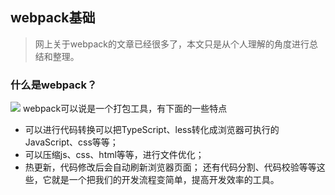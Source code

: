 ## webpack基础

>网上关于webpack的文章已经很多了，本文只是从个人理解的角度进行总结和整理。

### 什么是webpack？

![](https://user-gold-cdn.xitu.io/2019/10/5/16d99e241ec295d1?w=2202&h=938&f=png&s=149862)
webpack可以说是一个打包工具，有下面的一些特点
- 可以进行代码转换可以把TypeScript、less转化成浏览器可执行的JavaScript、css等等；
- 可以压缩js、css、html等等，进行文件优化；
- 热更新，代码修改后会自动刷新浏览器页面；
还有代码分割、代码校验等等这些，它就是一个把我们的开发流程变简单，提高开发效率的工具。
